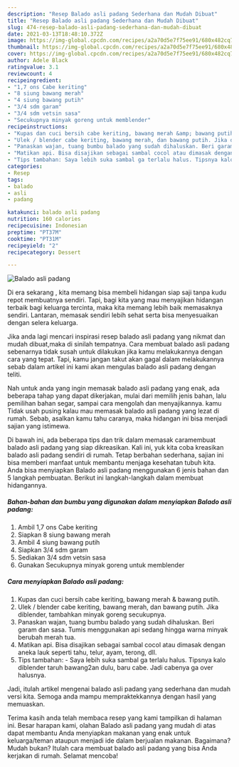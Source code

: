 ```yaml
---
description: "Resep Balado asli padang Sederhana dan Mudah Dibuat"
title: "Resep Balado asli padang Sederhana dan Mudah Dibuat"
slug: 474-resep-balado-asli-padang-sederhana-dan-mudah-dibuat
date: 2021-03-13T18:48:10.372Z
image: https://img-global.cpcdn.com/recipes/a2a70d5e7f75ee91/680x482cq70/balado-asli-padang-foto-resep-utama.jpg
thumbnail: https://img-global.cpcdn.com/recipes/a2a70d5e7f75ee91/680x482cq70/balado-asli-padang-foto-resep-utama.jpg
cover: https://img-global.cpcdn.com/recipes/a2a70d5e7f75ee91/680x482cq70/balado-asli-padang-foto-resep-utama.jpg
author: Adele Black
ratingvalue: 3.1
reviewcount: 4
recipeingredient:
- "1,7 ons Cabe keriting"
- "8 siung bawang merah"
- "4 siung bawang putih"
- "3/4 sdm garam"
- "3/4 sdm vetsin sasa"
- "Secukupnya minyak goreng untuk memblender"
recipeinstructions:
- "Kupas dan cuci bersih cabe keriting, bawang merah &amp; bawang putih."
- "Ulek / blender cabe keriting, bawang merah, dan bawang putih. Jika diblender, tambahkan minyak goreng secukupnya."
- "Panaskan wajan, tuang bumbu balado yang sudah dihaluskan. Beri garam dan sasa. Tumis menggunakan api sedang hingga warna minyak berubah merah tua."
- "Matikan api. Bisa disajikan sebagai sambal cocol atau dimasak dengan aneka lauk seperti tahu, telur, ayam, terong, dll."
- "Tips tambahan: Saya lebih suka sambal ga terlalu halus. Tipsnya kalo diblender taruh bawang2an dulu, baru cabe. Jadi cabenya ga over halusnya."
categories:
- Resep
tags:
- balado
- asli
- padang

katakunci: balado asli padang 
nutrition: 160 calories
recipecuisine: Indonesian
preptime: "PT37M"
cooktime: "PT31M"
recipeyield: "2"
recipecategory: Dessert

---
```



![Balado asli padang](https://img-global.cpcdn.com/recipes/a2a70d5e7f75ee91/680x482cq70/balado-asli-padang-foto-resep-utama.jpg)

Di era  sekarang , kita memang bisa membeli hidangan siap saji tanpa kudu repot membuatnya sendiri. Tapi, bagi kita yang mau menyajikan hidangan terbaik bagi keluarga tercinta, maka kita memang lebih baik memasaknya sendiri. Lantaran, memasak sendiri lebih sehat serta bisa menyesuaikan dengan selera keluarga.

Jika anda lagi mencari inspirasi resep balado asli padang yang nikmat dan mudah dibuat,maka di sinilah tempatnya. Cara membuat balado asli padang  sebenarnya tidak susah untuk dilakukan jika kamu melakukannya dengan cara yang tepat. Tapi, kamu jangan takut akan gagal dalam melakukannya 
sebab dalam artikel ini kami akan mengulas balado asli padang dengan teliti.  



Nah untuk anda yang ingin memasak balado asli padang yang enak, ada beberapa tahap yang dapat dikerjakan, mulai dari memilih jenis bahan, lalu pemilihan bahan segar, sampai cara mengolah dan menyajikannya. kamu Tidak usah pusing kalau mau memasak balado asli padang yang lezat di rumah. Sebab, asalkan kamu  tahu caranya, maka hidangan ini bisa menjadi sajian yang istimewa.

Di bawah ini, ada beberapa tips dan trik dalam memasak caramembuat balado asli padang yang siap dikreasikan. Kali ini, yuk kita coba kreasikan balado asli padang sendiri di rumah. Tetap berbahan sederhana, sajian ini bisa memberi manfaat untuk membantu menjaga kesehatan tubuh kita. Anda bisa menyiapkan Balado asli padang menggunakan 6 jenis bahan dan 5 langkah pembuatan. Berikut ini langkah-langkah dalam membuat hidangannya.

<!--inarticleads1-->

##### Bahan-bahan dan bumbu yang digunakan dalam menyiapkan Balado asli padang:

1. Ambil 1,7 ons Cabe keriting
1. Siapkan 8 siung bawang merah
1. Ambil 4 siung bawang putih
1. Siapkan 3/4 sdm garam
1. Sediakan 3/4 sdm vetsin sasa
1. Gunakan Secukupnya minyak goreng untuk memblender




<!--inarticleads2-->

##### Cara menyiapkan Balado asli padang:

1. Kupas dan cuci bersih cabe keriting, bawang merah &amp; bawang putih.
1. Ulek / blender cabe keriting, bawang merah, dan bawang putih. Jika diblender, tambahkan minyak goreng secukupnya.
1. Panaskan wajan, tuang bumbu balado yang sudah dihaluskan. Beri garam dan sasa. Tumis menggunakan api sedang hingga warna minyak berubah merah tua.
1. Matikan api. Bisa disajikan sebagai sambal cocol atau dimasak dengan aneka lauk seperti tahu, telur, ayam, terong, dll.
1. Tips tambahan: - Saya lebih suka sambal ga terlalu halus. Tipsnya kalo diblender taruh bawang2an dulu, baru cabe. Jadi cabenya ga over halusnya.




Jadi, itulah artikel mengenai  balado asli padang  yang sederhana dan mudah versi kita. Semoga anda mampu mempraktekkannya dengan hasil yang memuaskan. 

Terima kasih anda telah membaca resep yang kami tampilkan di halaman ini. Besar harapan kami, olahan  Balado asli padang yang mudah di atas dapat membantu Anda menyiapkan makanan yang enak untuk keluarga/teman ataupun menjadi ide dalam berjualan makanan. Bagaimana? Mudah bukan? Itulah cara membuat balado asli padang yang bisa Anda kerjakan di rumah. Selamat mencoba!

